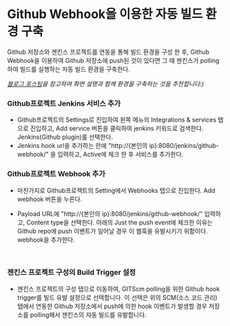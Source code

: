 # Github Webhook을 이용한 자동 빌드 환경 구축

Github 저장소와 젠킨스 프로젝트를 연동을 통해 빌드 환경을 구성 한 후, Github Webhook을 이용하여 Github 저장소에 push된 것이 있다면 그 때 젠킨스가 polling하여 빌드를 실행하는 자동 빌드 환경을 구축한다.

*[블로그 포스팅](http://ict-nroo.tistory.com/37)을 참고하여 화면 설명과 함께 환경을 구축하는 것을 추천합니다:)*



### Github프로젝트 Jenkins 서비스 추가

* Github프로젝트의 Settings로 진입하여 왼쪽 메뉴의 Integrations & services 탭으로 진입하고, Add service 버튼을 클릭하여 jenkins 키워드로 검색한다. Jenkins(Github plugin)를 선택한다.
* Jenkins hook url을 추가하는 란에 "http://{본인의 ip}:8080/jenkins/github-webhook/" 을 입력하고, Active에 체크 한 후 서비스를 추가한다.



### Github프로젝트 Webhook 추가

* 마찬가지로 Github프로젝트의 Setting에서 Webhooks 탭으로 진입한다. Add webhook 버튼을 누른다.

* Payload URL에 "http://{본인의 ip}:8080/jenkins/github-webhook/" 입력하고, Content type을 선택한다. 아래의 Just the push event에 체크한 이유는 Github repo에 push 이벤트가 일어날 경우 이 웹훅을 유발시키기 위함이다. webhook을 추가한다.

  ​

### 젠킨스 프로젝트 구성의 Build Trigger 설정 

* 젠킨스 프로젝트의 구성 탭으로 이동하여, GITScm polling을 위한 Github hook trigger를 빌드 유발 설정으로 선택합니다. 이 선택은 위의 SCM(소스 코드 관리) 탭에서 연동한 Github 저장소에서 push에 의한 hook 이벤트가 발생할 경우 저장소를 polling해서 젠킨스의 자동 빌드를 유발합니다. 







